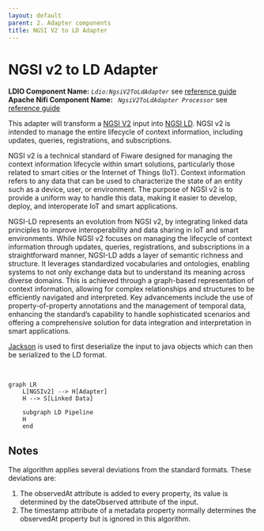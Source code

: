 ```yaml
---
layout: default
parent: 2. Adapter components
title: NGSI V2 to LD Adapter
---
```


# NGSI v2 to LD Adapter

<b>LDIO Component Name:</b> <i>`Ldio:NgsiV2ToLdAdapter`</i> see [reference guide]() <br>
<b>Apache Nifi Component Name:</b> <i>`
NgsiV2ToLdAdapter Processor` </i> see [reference guide]()

This adapter will transform a [NGSI V2] input into [NGSI LD]. NGSI v2 is intended to manage the entire lifecycle of context information, including updates, queries, registrations, and subscriptions.

NGSI v2 is a technical standard of Fiware designed for managing the context information lifecycle within smart solutions, particularly those related to smart cities or the Internet of Things (IoT). Context information refers to any data that can be used to characterize the state of an entity such as a device, user, or environment. The purpose of NGSI v2 is to provide a uniform way to handle this data, making it easier to develop, deploy, and interoperate IoT and smart applications.

NGSI-LD represents an evolution from NGSI v2, by integrating linked data principles to improve interoperability and data sharing in IoT and smart environments. While NGSI v2 focuses on managing the lifecycle of context information through updates, queries, registrations, and subscriptions in a straightforward manner, NGSI-LD adds a layer of semantic richness and structure. It leverages standardized vocabularies and ontologies, enabling systems to not only exchange data but to understand its meaning across diverse domains. This is achieved through a graph-based representation of context information, allowing for complex relationships and structures to be efficiently navigated and interpreted. Key advancements include the use of property-of-property annotations and the management of temporal data, enhancing the standard’s capability to handle sophisticated scenarios and offering a comprehensive solution for data integration and interpretation in smart applications.

[Jackson] is used to first deserialize the input to java objects which can then be serialized to the LD format.

<br>




```mermaid
graph LR
    L[NGSIv2] --> H[Adapter]
    H --> S[Linked Data]

    subgraph LD Pipeline
    H
    end
```


## Notes

The algorithm applies several deviations from the standard formats. These deviations are:

1. The observedAt attribute is added to every property,
   its value is determined by the dateObserved attribute of the input.
2. The timestamp attribute of a metadata property normally determines the observedAt property but is ignored in this algorithm.

[NGSI V2]: https://fiware.github.io/specifications/ngsiv2/stable/
[NGSI LD]: https://ngsi-ld-tutorials.readthedocs.io/en/latest/
[Jackson]: https://github.com/FasterXML/jackson